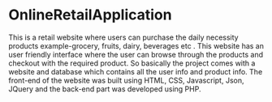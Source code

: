 # OnlineRetailApplication
This is a retail website where users can purchase the daily necessity products example-grocery, fruits, dairy, beverages etc . This website has an user friendly interface where the user can browse through the products and checkout with the required product. So basically the project comes with a website and database which contains all the user info and product info. The front-end of the website was built using HTML, CSS, Javascript, Json, JQuery and the back-end part was developed using PHP.
